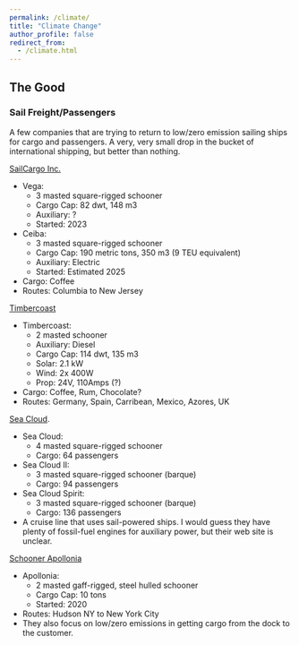 ```yaml
---
permalink: /climate/
title: "Climate Change"
author_profile: false
redirect_from: 
  - /climate.html
---
```

## The Good

### Sail Freight/Passengers

A few companies that are trying to return to low/zero emission sailing ships for cargo and passengers. A very, very small drop in the bucket of international shipping, but better than nothing.

[SailCargo Inc.][1]

- Vega:
   * 3 masted square-rigged schooner
   * Cargo Cap: 82 dwt, 148 m3
   * Auxiliary: ?
   * Started: 2023
- Ceiba:
   * 3 masted square-rigged schooner
   * Cargo Cap: 190 metric tons, 350 m3 (9 TEU equivalent)
   * Auxiliary: Electric
   * Started: Estimated 2025
- Cargo: Coffee
- Routes: Columbia to New Jersey

[Timbercoast][2]

- Timbercoast:
   * 2 masted schooner
   * Auxiliary: Diesel 
   * Cargo Cap: 114 dwt, 135 m3
   * Solar: 2.1 kW
   * Wind: 2x 400W
   * Prop: 24V, 110Amps (?)
- Cargo: Coffee, Rum, Chocolate?
- Routes: Germany, Spain, Carribean, Mexico, Azores, UK


[Sea Cloud][3].
- Sea Cloud:
   * 4 masted square-rigged schooner
   * Cargo: 64 passengers
- Sea Cloud II:
   * 3 masted square-rigged schooner (barque)
   * Cargo: 94 passengers
- Sea Cloud Spirit:
   * 3 masted square-rigged schooner (barque)
   * Cargo: 136 passengers
- A cruise line that uses sail-powered ships. I would guess they have plenty of fossil-fuel engines for auxiliary power, but their web site is unclear.

[Schooner Apollonia][4]
- Apollonia:
   * 2 masted gaff-rigged, steel hulled schooner
   * Cargo Cap: 10 tons
   * Started: 2020
- Routes: Hudson NY to New York City
- They also focus on low/zero emissions in getting cargo from the dock to the customer.

[1]: https://www.sailcargo.inc/
[2]: https://timbercoast.com/en/
[3]: https://www.seacloud.com
[4]: http://www.schoonerapollonia.com/
